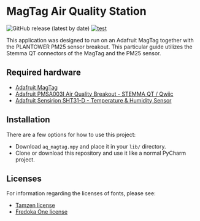 # MagTag Air Quality Station

![GitHub release (latest by date)](https://img.shields.io/github/v/release/NascentMaker/AirQualityStation)
[![test](https://github.com/NascentMaker/AirQualityStation/actions/workflows/build.yml/badge.svg)](https://github.com/NascentMaker/AirQualityStation/actions/workflows/build.yml)

This application was designed to run on an Adafruit MagTag together with the
PLANTOWER PM25 sensor breakout. This particular guide utilizes the Stemma QT
connectors of the MagTag and the PM25 sensor.

## Required hardware

 - [Adafruit MagTag][adafruit_magtag]
 - [Adafruit PMSA003I Air Quality Breakout - STEMMA QT / Qwiic][adafruit_pmsa003i]
 - [Adafruit Sensirion SHT31-D - Temperature & Humidity Sensor][adafruit_sht31d]

## Installation

There are a few options for how to use this project:

 - Download `aq_magtag.mpy` and place it in your `lib/` directory.
 - Clone or download this repository and use it like a normal PyCharm project.

## Licenses

For information regarding the licenses of fonts, please see:

 - [Tamzen license][tamzen]
 - [Fredoka One license][fredoka]
 
[tamzen]: https://github.com/sunaku/tamzen-font/blob/master/LICENSE
[fredoka]: https://fonts.google.com/specimen/Fredoka+One#license
[adafruit_magtag]: https://www.adafruit.com/product/4819
[adafruit_pmsa003i]: https://www.adafruit.com/product/4632
[adafruit_sht31d]: https://www.adafruit.com/product/2857
